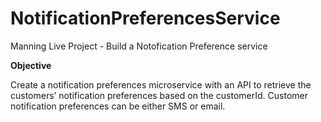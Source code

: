 # NotificationPreferencesService
Manning Live Project - Build a Notofication Preference service

<b>Objective</b>

Create a notification preferences microservice with an API to retrieve the customers’ notification preferences based on the customerId. Customer notification preferences can be either SMS or email.
